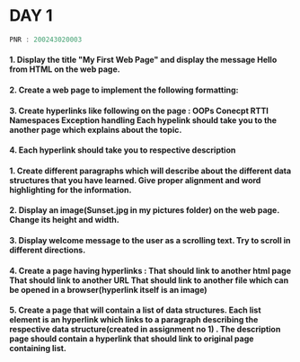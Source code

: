 


# DAY 1
```c
PNR : 200243020003
```
#### 1. Display the title "My First Web Page" and display the message Hello from HTML on the web page. 



#### 2. Create a web page to implement the following formatting:




#### 3. Create hyperlinks like following on the page : OOPs Conecpt RTTI Namespaces Exception handling Each hypelink should take you to the another page which explains about the topic.




#### 4. Each hyperlink should take you to respective description




#### 1. Create different paragraphs which will describe about the different data structures that you have learned. Give proper alignment and word highlighting for the information.






#### 2. Display an image(Sunset.jpg in my pictures folder) on the web page. Change its height and width. 




#### 3. Display welcome message to the user as a scrolling text. Try to scroll in different directions.

#### 4. Create a page having hyperlinks : That should link to another html page That should link to another URL That should link to another file which can be opened in a browser(hyperlink itself is an image)





#### 5. Create a page that will contain a list of data structures. Each list element is an hyperlink which links to a paragraph describing the respective data structure(created in assignment no 1) . The description page should contain a hyperlink that should link to original page containing list.









